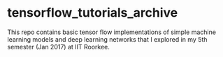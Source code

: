 # tensorflow_tutorials_archive
This repo contains basic tensor flow implementations of simple machine learning models and deep learning networks that I explored in my 5th semester (Jan 2017) at IIT Roorkee. 
